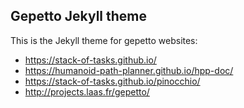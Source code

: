 ## Gepetto Jekyll theme

This is the Jekyll theme for gepetto websites:

- https://stack-of-tasks.github.io/
- https://humanoid-path-planner.github.io/hpp-doc/
- https://stack-of-tasks.github.io/pinocchio/
- http://projects.laas.fr/gepetto/
